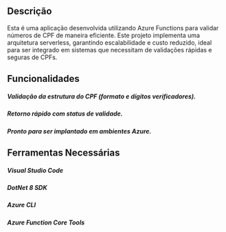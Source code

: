 ## Descrição
Esta é uma aplicação desenvolvida utilizando Azure Functions para validar números de CPF de maneira eficiente. Este projeto implementa uma arquitetura serverless, garantindo escalabilidade e custo reduzido, ideal para ser integrado em sistemas que necessitam de validações rápidas e seguras de CPFs.

## Funcionalidades
##### Validação da estrutura do CPF (formato e dígitos verificadores).
##### Retorno rápido com status de validade.
##### Pronto para ser implantado em ambientes Azure.

## Ferramentas Necessárias
##### Visual Studio Code
##### DotNet 8 SDK
##### Azure CLI
##### Azure Function Core Tools

